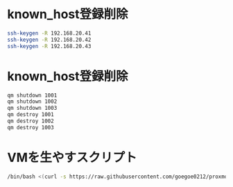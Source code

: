 # known_host登録削除
```sh
ssh-keygen -R 192.168.20.41
ssh-keygen -R 192.168.20.42
ssh-keygen -R 192.168.20.43
```

# known_host登録削除
```sh
qm shutdown 1001
qm shutdown 1002
qm shutdown 1003
qm destroy 1001
qm destroy 1002
qm destroy 1003
```


# VMを生やすスクリプト
```sh
/bin/bash <(curl -s https://raw.githubusercontent.com/goegoe0212/proxmox-cloudinit-ubuntu/main/vm-setup/setup.sh)
```
